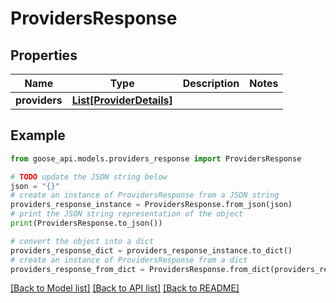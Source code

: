 # ProvidersResponse


## Properties

Name | Type | Description | Notes
------------ | ------------- | ------------- | -------------
**providers** | [**List[ProviderDetails]**](ProviderDetails.md) |  | 

## Example

```python
from goose_api.models.providers_response import ProvidersResponse

# TODO update the JSON string below
json = "{}"
# create an instance of ProvidersResponse from a JSON string
providers_response_instance = ProvidersResponse.from_json(json)
# print the JSON string representation of the object
print(ProvidersResponse.to_json())

# convert the object into a dict
providers_response_dict = providers_response_instance.to_dict()
# create an instance of ProvidersResponse from a dict
providers_response_from_dict = ProvidersResponse.from_dict(providers_response_dict)
```
[[Back to Model list]](../README.md#documentation-for-models) [[Back to API list]](../README.md#documentation-for-api-endpoints) [[Back to README]](../README.md)


